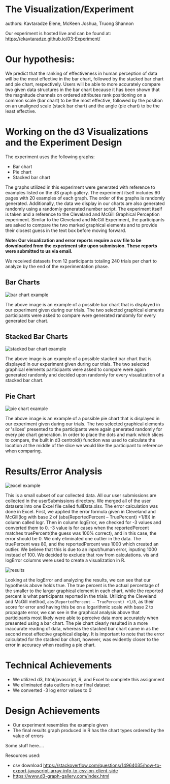# The Visualization/Experiment

authors: Kavtaradze Elene, McKeen Joshua, Truong Shannon


Our experiment is hosted live and can be found at: <https://ekavtaradze.github.io/03-Experiment/>


# Our hypothesis:

We predict that the ranking of effectiveness in human perception of data will be the most effective in the bar chart, followed by the stacked bar chart and pie chart, respectively. Users will be able to more accurately compare two given data structures in the bar chart because it has been shown that the magnitude channels on ordered attributes rank positioning on a common scale (bar chart) to be the most effective, followed by the position on an unaligned scale (stack bar chart) and the angle (pie chart) to be the least effective.

# Working on the d3 Visualizations and the Experiment Design

The experiment uses the following graphs:

-   Bar chart
-   Pie chart
-   Stacked bar chart

The graphs utilized in this experiment were generated with reference to examples listed on the d3 graph gallery. The experiment itself includes 60 pages with 20 examples of each graph. The order of the graphs is randomly generated. Additionally, the data we display in our charts are also generated randomly using a randomly generated number script. The experiment itself is taken and a reference to the Cleveland and McGill Graphical Perception experiment. Similar to the Cleveland and McGill Experiment, the participants are asked to compare the two marked graphical elements and to provide their closest guess in the text box before moving forward.

**Note: Our visualization and error reports require a csv file to be downloaded from the experiment site upon submission. These reports were submitted to us via email.**

We received datasets from 12 participants totaling 240 trials per chart to analyze by the end of the experimentation phase.

## Bar Charts

![bar chart example](img/BarChartEx.png)

The above image is an example of a possible bar chart that is displayed in our experiment given during our trials. The two selected graphical elements participants were asked to compare were generated randomly for every generated bar chart.

## Stacked Bar Charts

![stacked bar chart example](img/StackedEx.png)

The above image is an example of a possible stacked bar chart that is displayed in our experiment given during our trials. The two selected graphical elements participants were asked to compare were again generated randomly and decided upon randomly for every visualization of a stacked bar chart.

## Pie Chart


![pie chart example](img/PieChartEx.png)

The above image is an example of a possible pie chart that is displayed in our experiment given during our trials. The two selected graphical elements or 'slices' presented to the participants were again generated randomly for every pie chart generation. In order to place the dots and mark which slices to compare, the built in d3 centroid() function was used to calculate the location at the middle of the slice we would like the participant to reference when comparing.

# Results/Error Analysis

![excel example](img/Excel.png)

This is a small subset of our collected data. All our user submissions are collected in the userSubmissions directory. We merged all of the user datasets into one
Excel file called fullData.xlsx. The error calculation was done in Excel. First, we applied the error formula given in Cleveland and McGill(log with base 2 of (abs(ReportedPercent – TruePercent) +1/8)) in column called logr. Then in column logError, we checked for -3 values and converted them to 0. -3 value is for cases when the reportedPercent matches truePercent(the guess was 100% correct), and in this case, the error should be 0. We only eliminated one outlier in the data. The truePercent was 80, and the reportedPercent was 1000 which created an outlier. We believe that this is due to an input/human error, inputing 1000 instead of 100. We decided to exclude that row from calculations.
vis and logError columns were used to create a visualization in R.

![results](img/Results.png)

Looking at the logError and analyzing the results, we can see that our hypothesis above holds true. The true percent is the actual percentage of the smaller to the larger graphical element in each chart, while the reported percent is what participants reported in the trials. Utilizing the Cleveland and McGill method, `abs(ReportedPercent – TruePercent) +1/8`, as their score for error and having this be on a logarithmic scale with base 2 to propagate error, we can see in the graphical analysis above that participants most likely were able to perceive data more accurately when presented using a bar chart. The pie chart clearly resulted in a more inaccurate reading of data, whereas the stacked bar chart came in as the second most effective graphical display. It is important to note that the error calculated for the stacked bar chart, however, was evidently closer to the error in accuracy when reading a pie chart.

# Technical Achievements
  - We utilized d3, html/javascript, R, and Excel to complete this assignment
  - We eliminated data outliers in our final dataset
  - We converted -3 log error values to 0
# Design Achievements
  - Our experiment resembles the example given
  - The final results graph produced in R has the chart types ordered by the value of errors

Some stuff here....

Resources used:

-   csv download <https://stackoverflow.com/questions/14964035/how-to-export-javascript-array-info-to-csv-on-client-side>
-   <https://www.d3-graph-gallery.com/index.html>
